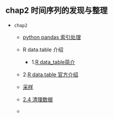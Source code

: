 ## chap2 时间序列的发现与整理

- `chap2`
    - [python pandas 索引处理](./chap2/index_process.md)
    - R data.table 介绍

      -    1.[R data_table简介](./chap2/R_data_table.md)
    -    2.[R data.table 官方介绍](../my_code/data_table.ipynb)
    - [采样](./chap2/sampling.md)
    - [2.4 清理数据](../my_code/chap2/chap2_4.ipynb)
    - 

